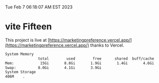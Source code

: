 Tue Feb  7 06:18:07 AM EST 2023

# vite Fifteen


This project is live at [https://marketingpreference.vercel.app/](https://marketingpreference.vercel.app/) thanks to Vercel.

```bash
System Memory
               total        used        free      shared  buff/cache   available
Mem:            15Gi       8.8Gi       1.9Gi       1.4Gi       4.6Gi       4.8Gi
Swap:          8.0Gi       4.1Gi       3.9Gi
System Storage
406M	.
